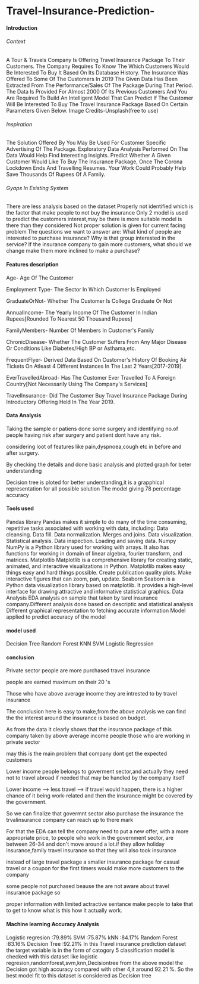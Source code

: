 # Travel-Insurance-Prediction-
#### Introduction
###### Context
A Tour & Travels Company Is Offering Travel Insurance Package To Their Customers. The Company Requires To Know The Which Customers Would Be Interested To Buy It Based On Its Database History. The Insurance Was Offered To Some Of The Customers In 2019 The Given Data Has Been Extracted From The Performance/Sales Of The Package During That Period. The Data Is Provided For Almost 2000 Of Its Previous Customers And You Are Required To Build An Intelligent Model That Can Predict If The Customer Will Be Interested To Buy The Travel Insurance Package Based On Certain Parameters Given Below. Image Credits-Unsplash(free to use)

###### Inspiration
The Solution Offered By You May Be Used For Customer Specific Advertising Of The Package. Exploratory Data Analysis Performed On The Data Would Help Find Interesting Insights. Predict Whether A Given Customer Would Like To Buy The Insurance Package, Once The Corona Lockdown Ends And Travelling Resumes. Your Work Could Probably Help Save Thousands Of Rupees Of A Family.

###### Gyaps In Existing System
There are less analysis based on the dataset
Properly not identified which is the factor that make people to not buy the insurance
Only 2 model is used to predict the customers interest,may be there is more suitable model is there than they considered
Not proper solution is given for current facing problem
The questions we want to answer are:
What kind of people are interested to purchase insurance?
Why is that group interested in the service?
If the insurance company to gain more customers, what should we change make them more inclined to make a purchase?

#### Features description
Age- Age Of The Customer

Employment Type- The Sector In Which Customer Is Employed

GraduateOrNot- Whether The Customer Is College Graduate Or Not

AnnualIncome- The Yearly Income Of The Customer In Indian Rupees[Rounded To Nearest 50 Thousand Rupees]

FamilyMembers- Number Of Members In Customer's Family

ChronicDisease- Whether The Customer Suffers From Any Major Disease Or Conditions Like Diabetes/High BP or Asthama,etc.

FrequentFlyer- Derived Data Based On Customer's History Of Booking Air Tickets On Atleast 4 Different Instances In The Last 2 Years[2017-2019].

EverTravelledAbroad- Has The Customer Ever Travelled To A Foreign Country[Not Necessarily Using The Company's Services]

TravelInsurance- Did The Customer Buy Travel Insurance Package During Introductory Offering Held In The Year 2019.


#### Data Analysis
Taking the sample or patiens done some surgery and identifying no.of people having risk after surgery and patient dont have any risk.

considering loot of features like pain,dyspnoea,cough etc in before and after surgery.

By checking the details and done basic analysis and plotted graph for beter understanding

Decision tree is ploted for better understanding,it is a grapphical representation for all possible solution The model giving 78 percentage accuracy

#### Tools used
Pandas library
Pandas makes it simple to do many of the time consuming, repetitive tasks associated with working with data, including:
Data cleansing.
Data fill.
Data normalization.
Merges and joins.
Data visualization.
Statistical analysis.
Data inspection.
Loading and saving data.
Numpy
NumPy is a Python library used for working with arrays.
It also has functions for working in domain of linear algebra, fourier transform, and matrices.
Matplotlib
Matplotlib is a comprehensive library for creating static, animated, and interactive visualizations in Python.
Matplotlib makes easy things easy and hard things possible.
Create publication quality plots. Make interactive figures that can zoom, pan, update.
Seaborn
Seaborn is a Python data visualization library based on matplotlib.
It provides a high-level interface for drawing attractive and informative statistical graphics.
Data Analysis
EDA analysis on sample that taken by tarel insurance company.Different analysis done based on descriptic and statistical analysis
Different graphical representation to fetching accurate information
Model applied to predict accuracy of the model

#### model used
Decision Tree
Random Forest
KNN
SVM
Logistic Regression


#### conclusion
Private sector people are more purchased travel insurance

people are earned maximum on their 20 's

Those who have above average income they are intrested to by travel insurance

The conclusion here is easy to make,from the above analysis we can find the the interest around the insurance is based on budget.

As from the data it clearly shows that the insurance package of this company taken by above average income people those who are working in private sector

may this is the main problem that company dont get the expected customers

Lower income people belongs to goverment sector,and actually they need not to travel abroad if needed that may be handled by the company itself

Lower income --> less travel --> if travel would happen, there is a higher chance of it being work-related and then the insurance might be covered by the government.

So we can finalize that govermnt sector also purchase the insurance the trvalinsurance company can reach up to there mark

For that the EDA can tell the company need to put a new offer, with a more appropriate price, to people who work in the government sector, are between 26-34 and don't move around a lot.if they allow holiday insurance,family travel insurance so that they will also took insurance

instead of large travel package a smaller insurance package for casual travel or a coupon for the first timers would make more customers to the company

some people not purchased beause the are not aware about travel insurance package so

proper information with limited actractive sentance make people to take that to get to know what is this how it actually work.

#### Machine learning Accuracy Analysis
Logistic regresion :79.89%
SVM :75.87%
kNN :84.17%
Random Forest :83.16%
Decision Tree :92.21%
In this Travel insurance prediction dataset the target variable is in the form of catogory
5 classification model is checked with this dataset like logistic regresion,randomforest,svm,knn,Decisiontree
from the above model the Decision got high accuracy compared with other 4,it around 92.21 %.
So the best model fit to this dataset is considered as Decision tree
